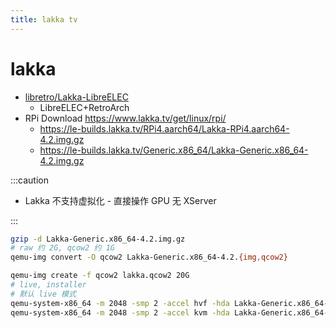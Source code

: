 ```yaml
---
title: lakka tv
---
```


# lakka

- [libretro/Lakka-LibreELEC](https://github.com/libretro/Lakka-LibreELEC)
  - LibreELEC+RetroArch
- RPi Download https://www.lakka.tv/get/linux/rpi/
  - https://le-builds.lakka.tv/RPi4.aarch64/Lakka-RPi4.aarch64-4.2.img.gz
  - https://le-builds.lakka.tv/Generic.x86_64/Lakka-Generic.x86_64-4.2.img.gz

:::caution

- Lakka 不支持虚拟化 - 直接操作 GPU 无 XServer

:::

```bash
gzip -d Lakka-Generic.x86_64-4.2.img.gz
# raw 约 2G, qcow2 约 1G
qemu-img convert -O qcow2 Lakka-Generic.x86_64-4.2.{img,qcow2}

qemu-img create -f qcow2 lakka.qcow2 20G
# live, installer
# 默认 live 模式
qemu-system-x86_64 -m 2048 -smp 2 -accel hvf -hda Lakka-Generic.x86_64-4.2.qcow2 -display cocoa -net nic -nic user,hostfwd=tcp::2222-:22
qemu-system-x86_64 -m 2048 -smp 2 -accel kvm -hda Lakka-Generic.x86_64-4.2.img -vnc :1 -net nic -nic user,hostfwd=tcp::2222-:22
```
